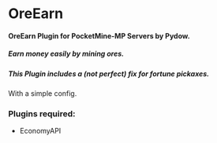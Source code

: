 # OreEarn

#### OreEarn Plugin for PocketMine-MP Servers by Pydow.
##### Earn money easily by mining ores.
##### This Plugin includes a (not perfect) fix for fortune pickaxes.

With a simple config.

### Plugins required:
* EconomyAPI 
